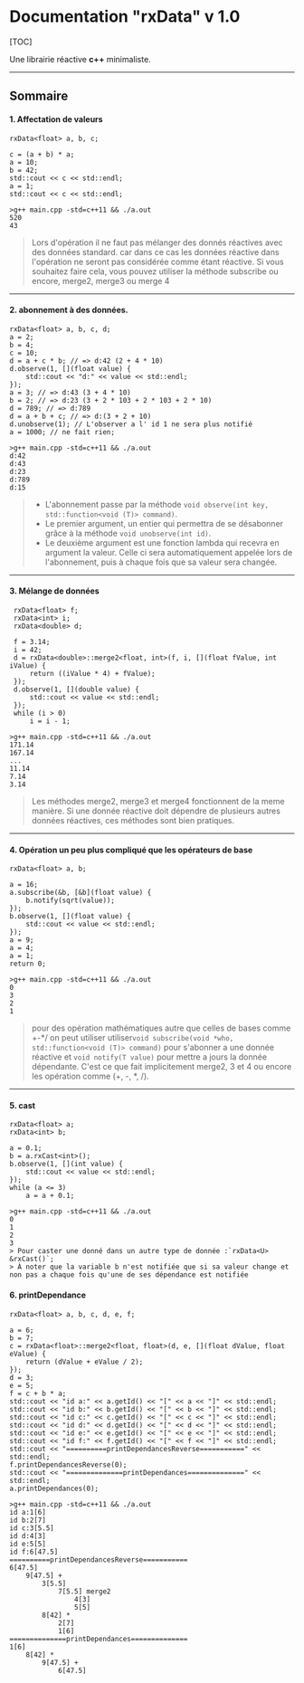 Documentation "rxData" v 1.0
==
[TOC]

Une librairie réactive **c++** minimaliste.

---
Sommaire
--

#### 1. Affectation de valeurs
```
rxData<float> a, b, c;

c = (a + b) * a;
a = 10;
b = 42;
std::cout << c << std::endl;
a = 1;
std::cout << c << std::endl;
```
```
>g++ main.cpp -std=c++11 && ./a.out
520
43
```
> Lors d'opération il ne faut pas mélanger des donnés réactives avec des données standard. car dans ce cas les données réactive dans l'opération ne seront pas considérée comme étant réactive. Si vous souhaitez faire cela, vous pouvez utiliser la méthode subscribe ou encore, merge2, merge3 ou merge 4

---
#### 2. abonnement à des données.
```
rxData<float> a, b, c, d;
a = 2;
b = 4;
c = 10;
d = a + c * b; // => d:42 (2 + 4 * 10)
d.observe(1, [](float value) {
	std::cout << "d:" << value << std::endl;
});
a = 3; // => d:43 (3 + 4 * 10)
b = 2; // => d:23 (3 + 2 * 103 + 2 * 103 + 2 * 10)
d = 789; // => d:789
d = a + b + c; // => d:(3 + 2 + 10)
d.unobserve(1); // L'observer a l' id 1 ne sera plus notifié
a = 1000; // ne fait rien;
```
```
>g++ main.cpp -std=c++11 && ./a.out
d:42
d:43
d:23
d:789
d:15
```
> - L'abonnement passe par la méthode `void observe(int key, std::function<void (T)> command)`.
> - Le premier argument, un entier qui permettra de se désabonner grâce à la méthode `void unobserve(int id)`.
> - Le deuxième argument est une fonction lambda qui recevra en argument la valeur. Celle ci sera automatiquement appelée lors de l'abonnement, puis à chaque fois que sa valeur sera changée.

---
#### 3. Mélange de données
```
 rxData<float> f;
 rxData<int> i;
 rxData<double> d;

 f = 3.14;
 i = 42;
 d = rxData<double>::merge2<float, int>(f, i, [](float fValue, int iValue) {
	 return ((iValue * 4) + fValue);
 });
 d.observe(1, [](double value) {
	 std::cout << value << std::endl;
 });
 while (i > 0)
	 i = i - 1;
``` 
```
>g++ main.cpp -std=c++11 && ./a.out
171.14
167.14
...
11.14
7.14
3.14
```
> Les méthodes merge2, merge3 et merge4 fonctionnent de la meme manière. 
> Si une donnée réactive doit dépendre de plusieurs autres données réactives, ces méthodes sont bien pratiques.

---
#### 4. Opération un peu plus compliqué que les opérateurs de base
```
rxData<float> a, b;

a = 16;
a.subscribe(&b, [&b](float value) {
	b.notify(sqrt(value));
});
b.observe(1, [](float value) {
	std::cout << value << std::endl;
});
a = 9;
a = 4;
a = 1;
return 0;
```
```
>g++ main.cpp -std=c++11 && ./a.out
0
3
2
1
```
> pour des opération mathématiques autre que celles de bases comme +-*/ on peut utiliser utiliser`void subscribe(void *who, std::function<void (T)> command)` pour s'abonner a une donnée réactive et `void notify(T value)` pour mettre a jours la donnée dépendante.
> C'est ce que fait implicitement merge2, 3 et 4 ou encore les opération comme (+, -, *, /).

---

#### 5. cast
```
rxData<float> a;
rxData<int> b;

a = 0.1;
b = a.rxCast<int>();
b.observe(1, [](int value) {
	std::cout << value << std::endl;
});
while (a <= 3)
	a = a + 0.1;
```
```
>g++ main.cpp -std=c++11 && ./a.out
0
1
2
3
> Pour caster une donné dans un autre type de donnée :`rxData<U> &rxCast()`;
> À noter que la variable b n'est notifiée que si sa valeur change et non pas a chaque fois qu'une de ses dépendance est notifiée
```

#### 6. printDependance
```
rxData<float> a, b, c, d, e, f;

a = 6;
b = 7;
c = rxData<float>::merge2<float, float>(d, e, [](float dValue, float eValue) {
	return (dValue + eValue / 2);
});
d = 3;
e = 5;
f = c + b * a;
std::cout << "id a:" << a.getId() << "[" << a << "]" << std::endl;
std::cout << "id b:" << b.getId() << "[" << b << "]" << std::endl;
std::cout << "id c:" << c.getId() << "[" << c << "]" << std::endl;
std::cout << "id d:" << d.getId() << "[" << d << "]" << std::endl;
std::cout << "id e:" << e.getId() << "[" << e << "]" << std::endl;
std::cout << "id f:" << f.getId() << "[" << f << "]" << std::endl;
std::cout << "==========printDependancesReverse===========" << std::endl;
f.printDependancesReverse(0);
std::cout << "==============printDependances==============" << std::endl;
a.printDependances(0);
```
```
>g++ main.cpp -std=c++11 && ./a.out
id a:1[6]
id b:2[7]
id c:3[5.5]
id d:4[3]
id e:5[5]
id f:6[47.5]
==========printDependancesReverse===========
6[47.5]
	9[47.5] +
		3[5.5]
			7[5.5] merge2
				4[3]
				5[5]
		8[42] *
			2[7]
			1[6]
==============printDependances==============
1[6]
	8[42] *
		9[47.5] +
			6[47.5]
```
